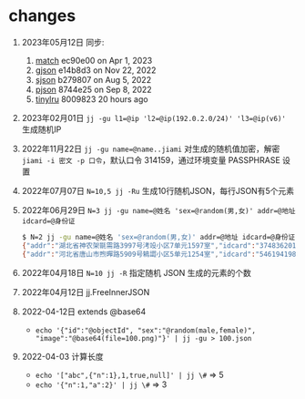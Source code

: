 # changes

1. 2023年05月12日 同步:
   1. [match](https://github.com/tidwall/match) ec90e00 on Apr 1, 2023
   2. [gjson](https://github.com/tidwall/gjson) e14b8d3 on Nov 22, 2022
   3. [sjson](https://github.com/tidwall/sjson) b279807 on Aug 5, 2022
   4. [pjson](https://github.com/tidwall/pjson) 8744e25 on Sep 8, 2022
   4. [tinylru](https://github.com/tidwall/tinylru) 8009823 20 hours ago

2. 2023年02月01日 `jj -gu l1=@ip 'l2=@ip(192.0.2.0/24)' 'l3=@ip(v6)'` 生成随机IP
3. 2022年11月22日 `jj -gu name=@name..jiami` 对生成的随机值加密，解密 `jiami -i 密文 -p 口令`，默认口令 314159，通过环境变量 PASSPHRASE 设置
4. 2022年07月07日 `N=10,5 jj -Ru`  生成10行随机JSON，每行JSON有5个元素
5. 2022年06月29日 `N=3 jj -gu name=@姓名 'sex=@random(男,女)' addr=@地址 idcard=@身份证`

    ```sh
    $ N=2 jj -gu name=@姓名 'sex=@random(男,女)' addr=@地址 idcard=@身份证
    {"addr":"湖北省神农架毾需路3997号洘竐小区7单元1597室","idcard":"374836201410037710","name":"常醦婏","sex":"男"}
    {"addr":"河北省唐山市煦暺路5909号鴸譅小区5单元1254室","idcard":"54619419831203035X","name":"章漀璹","sex":"女"}
    ```

6. 2022年04月18日 `N=10 jj -R` 指定随机 JSON 生成的元素的个数
7. 2022年04月12日 jj.FreeInnerJSON
8. 2022-04-12日 extends @base64
    - `echo '{"id":"@objectId", "sex":"@random(male,female)", "image":"@base64(file=100.png)"}' | jj -gu > 100.json`
9. 2022-04-03 计算长度
    - `echo '["abc",{"n":1},1,true,null]' | jj \#` => 5
    - `echo '{"n":1,"a":2}' | jj \#` => 3
